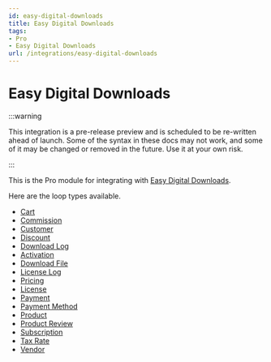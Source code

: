 ```yaml
---
id: easy-digital-downloads
title: Easy Digital Downloads
tags:
- Pro
- Easy Digital Downloads
url: /integrations/easy-digital-downloads
---
```


# Easy Digital Downloads

:::warning

This integration is a pre-release preview and is scheduled to be re-written ahead of launch. Some of the syntax in these docs may not work, and some of it may be changed or removed in the future. Use it at your own risk.

:::

This is the Pro module for integrating with [Easy Digital Downloads](https://easydigitaldownloads.com/docs/).

Here are the loop types available.

- [Cart](/integrations/easy-digital-downloads/cart)
- [Commission](/integrations/easy-digital-downloads/commission)
- [Customer](/integrations/easy-digital-downloads/customer)
- [Discount](/integrations/easy-digital-downloads/discount)
- [Download Log](/integrations/easy-digital-downloads/download-log)
- [Activation](/integrations/easy-digital-downloads/activation)
- [Download File](/integrations/easy-digital-downloads/download-file)
- [License Log](/integrations/easy-digital-downloads/license-log)
- [Pricing](/integrations/easy-digital-downloads/pricing)
- [License](/integrations/easy-digital-downloads/license)
- [Payment](/integrations/easy-digital-downloads/payment)
- [Payment Method](/integrations/easy-digital-downloads/payment-method)
- [Product](/integrations/easy-digital-downloads/product)
- [Product Review](/integrations/easy-digital-downloads/product-review)
- [Subscription](/integrations/easy-digital-downloads/subscription)
- [Tax Rate](/integrations/easy-digital-downloads/tax-rate)
- [Vendor](/integrations/easy-digital-downloads/vendor)


